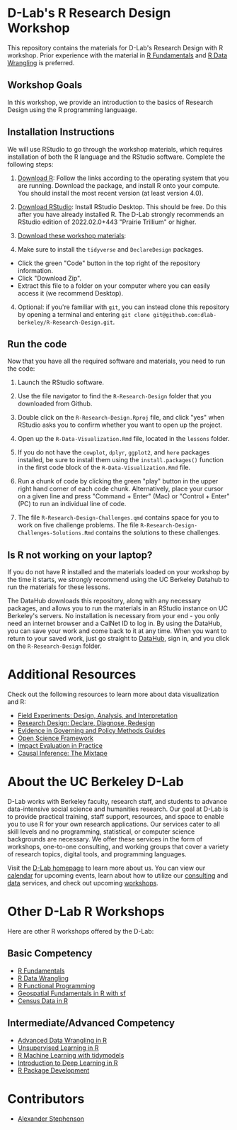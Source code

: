 # D-Lab's R Research Design Workshop

This repository contains the materials for D-Lab's Research Design with R workshop. Prior experience with the material in [R Fundamentals](https://github.com/dlab-berkeley/R-Fundamentals) and [R Data Wrangling](https://github.com/dlab-berkeley/R-wrang) is preferred.

## Workshop Goals

In this workshop, we provide an introduction to the basics of Research Design using the R programming languaage. 

## Installation Instructions

We will use RStudio to go through the workshop materials, which requires installation of both the R language and the RStudio software. Complete the following steps:

1. [Download R](https://cloud.r-project.org/): Follow the links according to the operating system that you are running. Download the package, and install R onto your compute. You should install the most recent version (at least version 4.0).
2. [Download RStudio](https://rstudio.com/products/rstudio/download/#download): Install RStudio Desktop. This should be free. Do this after you have already installed R. The D-Lab strongly recommends an RStudio edition of 2022.02.0+443 "Prairie Trillium" or higher.
3. [Download these workshop materials](https://github.com/dlab-berkeley/R-Research-Design): 

4. Make sure to install the `tidyverse` and `DeclareDesign` packages. 

* Click the green "Code" button in the top right of the repository information.
* Click "Download Zip".
* Extract this file to a folder on your computer where you can easily access it (we recommend Desktop).

4. Optional: if you're familiar with `git`, you can instead clone this repository by opening a terminal and entering `git clone git@github.com:dlab-berkeley/R-Research-Design.git`.

## Run the code

Now that you have all the required software and materials, you need to run the code:

1. Launch the RStudio software.

2. Use the file navigator to find the `R-Research-Design` folder that you downloaded from Github.

3. Double click on the `R-Research-Design.Rproj` file, and click "yes" when RStudio asks you to confirm whether you want to open up the project.

4. Open up the `R-Data-Visualization.Rmd` file, located in the `lessons` folder.

5. If you do not have the `cowplot`, `dplyr`, `ggplot2`, and `here` packages installed, be sure to install them using the `install.packages()` function in the first code block of the `R-Data-Visualization.Rmd` file.

6. Run a chunk of code by clicking the green "play" button in the upper right hand corner of each code chunk. Alternatively, place your cursor on a given line and press "Command + Enter" (Mac) or "Control + Enter" (PC) to run an individual line of code. 

7. The file `R-Research-Design-Challenges.qmd` contains space for you to work on five challenge problems. The file `R-Research-Design-Challenges-Solutions.Rmd` contains the solutions to these challenges. 

## Is R not working on your laptop?

If you do not have R installed and the materials loaded on your workshop by the time it starts, we *strongly* recommend using the UC Berkeley Datahub to run the materials for these lessons. 

The DataHub downloads this repository, along with any necessary packages, and allows you to run the materials in an RStudio instance on UC Berkeley's servers. No installation is necessary from your end - you only need an internet browser and a CalNet ID to log in. By using the DataHub, you can save your work and come back to it at any time. When you want to return to your saved work, just go straight to [DataHub](https://datahub.berkeley.edu), sign in, and you click on the `R-Research-Design` folder.


# Additional Resources

Check out the following resources to learn more about data visualization and R:

* [Field Experiments: Design, Analysis, and Interpretation](https://wwnorton.com/books/9780393979954)  
* [Research Design: Declare, Diagnose, Redesign](https://book.declaredesign.org/index.html)
* [Evidence in Governing and Policy Methods Guides](https://egap.org/methods-guides/)  
* [Open Science Framework](https://osf.io/) 
* [Impact Evaluation in Practice](https://www.worldbank.org/en/programs/sief-trust-fund/publication/impact-evaluation-in-practice)  
* [Causal Inference: The Mixtape](https://mixtape.scunning.com/)

# About the UC Berkeley D-Lab

D-Lab works with Berkeley faculty, research staff, and students to advance data-intensive social science and humanities research. Our goal at D-Lab is to provide practical training, staff support, resources, and space to enable you to use R for your own research applications. Our services cater to all skill levels and no programming, statistical, or computer science backgrounds are necessary. We offer these services in the form of workshops, one-to-one consulting, and working groups that cover a variety of research topics, digital tools, and programming languages.  

Visit the [D-Lab homepage](https://dlab.berkeley.edu/) to learn more about us. You can view our [calendar](https://dlab.berkeley.edu/events/calendar) for upcoming events, learn about how to utilize our [consulting](https://dlab.berkeley.edu/consulting) and [data](https://dlab.berkeley.edu/data) services, and check out upcoming [workshops](https://dlab.berkeley.edu/events/workshops).

# Other D-Lab R Workshops

Here are other R workshops offered by the D-Lab:

## Basic Competency

* [R Fundamentals](https://github.com/dlab-berkeley/R-Fundamentals)
* [R Data Wrangling](https://github.com/dlab-berkeley/R-wrang)
* [R Functional Programming](https://github.com/dlab-berkeley/R-functional-programming)
* [Geospatial Fundamentals in R with sf](https://github.com/dlab-berkeley/Geospatial-Fundamentals-in-R-with-sf)
* [Census Data in R](https://github.com/dlab-berkeley/Census-Data-in-R)

## Intermediate/Advanced Competency

* [Advanced Data Wrangling in R](https://github.com/dlab-berkeley/advanced-data-wrangling-in-R)
* [Unsupervised Learning in R](https://github.com/dlab-berkeley/Unsupervised-Learning-in-R)
* [R Machine Learning with tidymodels](https://github.com/dlab-berkeley/Machine-Learning-with-tidymodels)
* [Introduction to Deep Learning in R](https://github.com/dlab-berkeley/Deep-Learning-in-R)
* [R Package Development](https://github.com/dlab-berkeley/R-package-development)

# Contributors
* [Alexander Stephenson](https://dlab.berkeley.edu/people/alex-stephenson)


